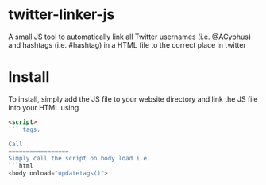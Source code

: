 twitter-linker-js
=================

A small JS tool to automatically link all Twitter usernames (i.e. @ACyphus) and hashtags (i.e. #hashtag) in a HTML file to the correct place in twitter

Install
=================
To install, simply add the JS file to your website directory and link the JS file into your HTML using 
```html
<script>
``` tags.

Call
=================
Simply call the script on body load i.e. 
```html
<body onload="updatetags()">
```